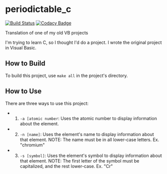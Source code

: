 # periodictable_c

[![Build Status](https://travis-ci.org/LEGOAnimal22/periodictable_c.svg?branch=master)](https://travis-ci.org/LEGOAnimal22/periodictable_c)
[![Codacy Badge](https://api.codacy.com/project/badge/Grade/a740626f46fd410bbb710fc485ee50c8)](https://www.codacy.com/app/LEGOAnimal22/periodictable_c?utm_source=github.com&amp;utm_medium=referral&amp;utm_content=LEGOAnimal22/periodictable_c&amp;utm_campaign=Badge_Grade)

Translation of one of my old VB projects

I'm trying to learn C, so I thought I'd do a project. I wrote the original project in Visual Basic.

## How to Build

To build this project, use `make all` in the project's directory.

## How to Use

There are three ways to use this project:

+ 1. `-a [atomic number`: Uses the atomic number to display information about the element.
+ 2. `-n [name]`: Uses the element's name to display information about that element. NOTE: The name must be in all lower-case letters. Ex. "chromium"
+ 3. `-s [symbol]`: Uses the element's symbol to display information about that element. NOTE: The first letter  of the symbol must be capitalized, and the rest lower-case. Ex. "Cr"
